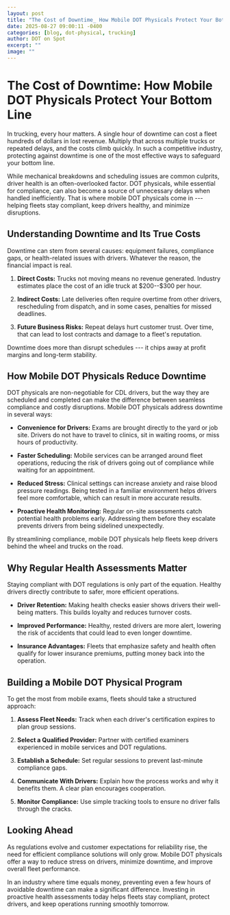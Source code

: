 ```yaml
---
layout: post
title: "The Cost of Downtime_ How Mobile DOT Physicals Protect Your Bottom Line"
date: 2025-08-27 09:00:11 -0400
categories: [blog, dot-physical, trucking]
author: DOT on Spot
excerpt: ""
image: ""
---
```


# **The Cost of Downtime: How Mobile DOT Physicals Protect Your Bottom Line**

In trucking, every hour matters. A single hour of downtime can cost a fleet hundreds of dollars in lost revenue. Multiply that across multiple trucks or repeated delays, and the costs climb quickly. In such a competitive industry, protecting against downtime is one of the most effective ways to safeguard your bottom line.

While mechanical breakdowns and scheduling issues are common culprits, driver health is an often-overlooked factor. DOT physicals, while essential for compliance, can also become a source of unnecessary delays when handled inefficiently. That is where mobile DOT physicals come in --- helping fleets stay compliant, keep drivers healthy, and minimize disruptions.

## **Understanding Downtime and Its True Costs**

Downtime can stem from several causes: equipment failures, compliance gaps, or health-related issues with drivers. Whatever the reason, the financial impact is real.

1.  **Direct Costs:** Trucks not moving means no revenue generated. Industry estimates place the cost of an idle truck at \$200--\$300 per hour.

2.  **Indirect Costs:** Late deliveries often require overtime from other drivers, rescheduling from dispatch, and in some cases, penalties for missed deadlines.

3.  **Future Business Risks:** Repeat delays hurt customer trust. Over time, that can lead to lost contracts and damage to a fleet's reputation.

Downtime does more than disrupt schedules --- it chips away at profit margins and long-term stability.

## **How Mobile DOT Physicals Reduce Downtime**

DOT physicals are non-negotiable for CDL drivers, but the way they are scheduled and completed can make the difference between seamless compliance and costly disruptions. Mobile DOT physicals address downtime in several ways:

-   **Convenience for Drivers:** Exams are brought directly to the yard or job site. Drivers do not have to travel to clinics, sit in waiting rooms, or miss hours of productivity.

-   **Faster Scheduling:** Mobile services can be arranged around fleet operations, reducing the risk of drivers going out of compliance while waiting for an appointment.

-   **Reduced Stress:** Clinical settings can increase anxiety and raise blood pressure readings. Being tested in a familiar environment helps drivers feel more comfortable, which can result in more accurate results.

-   **Proactive Health Monitoring:** Regular on-site assessments catch potential health problems early. Addressing them before they escalate prevents drivers from being sidelined unexpectedly.

By streamlining compliance, mobile DOT physicals help fleets keep drivers behind the wheel and trucks on the road.

## **Why Regular Health Assessments Matter**

Staying compliant with DOT regulations is only part of the equation. Healthy drivers directly contribute to safer, more efficient operations.

-   **Driver Retention:** Making health checks easier shows drivers their well-being matters. This builds loyalty and reduces turnover costs.

-   **Improved Performance:** Healthy, rested drivers are more alert, lowering the risk of accidents that could lead to even longer downtime.

-   **Insurance Advantages:** Fleets that emphasize safety and health often qualify for lower insurance premiums, putting money back into the operation.

## **Building a Mobile DOT Physical Program**

To get the most from mobile exams, fleets should take a structured approach:

1.  **Assess Fleet Needs:** Track when each driver's certification expires to plan group sessions.

2.  **Select a Qualified Provider:** Partner with certified examiners experienced in mobile services and DOT regulations.

3.  **Establish a Schedule:** Set regular sessions to prevent last-minute compliance gaps.

4.  **Communicate With Drivers:** Explain how the process works and why it benefits them. A clear plan encourages cooperation.

5.  **Monitor Compliance:** Use simple tracking tools to ensure no driver falls through the cracks.

## **Looking Ahead**

As regulations evolve and customer expectations for reliability rise, the need for efficient compliance solutions will only grow. Mobile DOT physicals offer a way to reduce stress on drivers, minimize downtime, and improve overall fleet performance.

In an industry where time equals money, preventing even a few hours of avoidable downtime can make a significant difference. Investing in proactive health assessments today helps fleets stay compliant, protect drivers, and keep operations running smoothly tomorrow.
